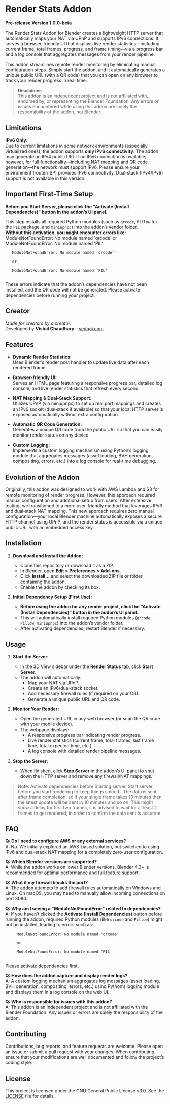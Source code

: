 # Render Stats Addon

**Pre-release Version 1.0.0-beta**

The Render Stats Addon for Blender creates a lightweight HTTP server that automatically maps your NAT via UPnP and supports IPv6 connections. It serves a browser-friendly UI that displays live render statistics—including current frame, total frames, progress, and frame timing—via a progress bar and a log console that aggregates messages from your render pipeline.

This addon streamlines remote render monitoring by eliminating manual configuration steps. Simply start the addon, and it automatically generates a unique public URL (with a QR code) that you can open on any browser to track your render progress in real time.

> **Disclaimer:**  
> This addon is an independent project and is not affiliated with, endorsed by, or representing the Blender Foundation. Any errors or issues encountered while using this addon are solely the responsibility of the addon, not Blender.

## Limitations

**IPv6 Only:**  
Due to current limitations in some network environments (especially virtualized ones), the addon supports **only IPv6 connectivity**. The addon may generate an IPv4 public URL if no IPv6 connection is available; however, for full functionality—including NAT mapping and QR code generation—the network must support IPv6. Please ensure your environment (router/ISP) provides IPv6 connectivity. Dual‑stack (IPv4/IPv6) support is not available in this version.


## Important First-Time Setup

**Before you Start Server, please click the "Activate (Install Dependencies)" button in the addon’s UI panel.**

This step installs all required Python modules (such as `qrcode`, `Pillow` for the `PIL` package, and `miniupnpc`) into the addon’s vendor folder.  
**Without this activation, you might encounter errors like:**
ModuleNotFoundError: No module named 'qrcode'
or
ModuleNotFoundError: No module named 'PIL'
  ```
     ModuleNotFoundError: No module named 'qrcode'
     
     or
     
     ModuleNotFoundError: No module named 'PIL'
     
```

These errors indicate that the addon’s dependencies have not been installed, and the QR code will not be generated. Please activate dependencies before running your project.

## Creator

*Made for creators by a creator.*  
Developed by **Vishal Chaudhary** – [sedboi.com](https://www.sedboi.com)

## Features

- **Dynamic Render Statistics:**  
  Uses Blender’s render post handler to update live data after each rendered frame.

- **Browser-friendly UI:**  
  Serves an HTML page featuring a responsive progress bar, detailed log console, and live render statistics that refresh every second.

- **NAT Mapping & Dual‑Stack Support:**  
  Utilizes UPnP (via miniupnpc) to set up real port mappings and creates an IPv6 socket (dual‑stack if available) so that your local HTTP server is exposed automatically without extra configuration.

- **Automatic QR Code Generation:**  
  Generates a unique QR code from the public URL so that you can easily monitor render status on any device.

- **Custom Logging:**  
  Implements a custom logging mechanism using Python’s logging module that aggregates messages (asset loading, BVH generation, compositing, errors, etc.) into a log console for real-time debugging.

## Evolution of the Addon

Originally, this addon was designed to work with AWS Lambda and S3 for remote monitoring of render progress. However, this approach required manual configuration and additional setup from users. After extensive testing, we transitioned to a more user-friendly method that leverages IPv6 and dual‑stack NAT mapping. This new approach requires zero manual configuration—your local Blender machine automatically exposes a secure HTTP channel using UPnP, and the render status is accessible via a unique public URL with an embedded access key.

## Installation

1. **Download and Install the Addon:**
   - Clone this repository or download it as a ZIP.
   - In Blender, open **Edit > Preferences > Add-ons**.
   - Click **Install...** and select the downloaded ZIP file or folder containing the addon.
   - Enable the addon by checking its box.

2. **Initial Dependency Setup (First Use):**
   - **Before using the addon for any render project, click the "Activate (Install Dependencies)" button in the addon’s UI panel.**
   - This will automatically install required Python modules (`qrcode`, `Pillow`, `miniupnpc`) into the addon’s vendor folder.
   - After activating dependencies, restart Blender if necessary.

## Usage

1. **Start the Server:**
   - In the 3D View sidebar under the **Render Status** tab, click **Start Server**.
   - The addon will automatically:
     - Map your NAT via UPnP.
     - Create an IPv6/dual‑stack socket.
     - Add necessary firewall rules (if required on your OS).
     - Generate a unique public URL and QR code.

2. **Monitor Your Render:**
   - Open the generated URL in any web browser (or scan the QR code with your mobile device).
   - The webpage displays:
     - A responsive progress bar indicating render progress.
     - Live render statistics (current frame, total frames, last frame time, total expected time, etc.).
     - A log console with detailed render pipeline messages.

3. **Stop the Server:**
   - When finished, click **Stop Server** in the addon’s UI panel to shut down the HTTP server and remove any firewall/NAT mappings.


>Note: Activate dependencies before Starting server,
Start server before you start rendering to keep things smooth.
The data is sent after frame completion,
so if your single frame takes 10 minutes then the latest update will be sent in 10 minutes and so on.
This might show a delay for first two frames,
it is advised to wait for at least 2 frames to get rendered, in order to confirm the data sent is accurate.  


## FAQ

**Q: Do I need to configure AWS or any external services?**  
A: No. We initially explored an AWS-based solution, but switched to using IPv6 and dual‑stack NAT mapping for a completely zero‑user configuration.

**Q: Which Blender versions are supported?**  
A: While the addon works on lower Blender versions, Blender 4.3+ is recommended for optimal performance and full feature support.

**Q: What if my firewall blocks the port?**  
A: The addon attempts to add firewall rules automatically on Windows and Linux. On macOS, you may need to manually allow incoming connections on port 8080.

**Q: Why am I seeing a "ModuleNotFoundError" related to dependencies?**  
A: If you haven’t clicked the **Activate (Install Dependencies)** button before running the addon, required Python modules (like `qrcode` and `Pillow`) might not be installed, leading to errors such as:
```
     ModuleNotFoundError: No module named 'qrcode'
     
     or
     
     ModuleNotFoundError: No module named 'PIL'
     
```
Please activate dependencies first.

**Q: How does the addon capture and display render logs?**  
A: A custom logging mechanism aggregates log messages (asset loading, BVH generation, compositing, errors, etc.) using Python’s logging module and displays them in a log console on the web UI.

**Q: Who is responsible for issues with this addon?**  
A: This addon is an independent project and is not affiliated with the Blender Foundation. Any issues or errors are solely the responsibility of the addon.

## Contributing

Contributions, bug reports, and feature requests are welcome. Please open an issue or submit a pull request with your changes. When contributing, ensure that your modifications are well documented and follow the project’s coding style.

## License

This project is licensed under the GNU General Public License v3.0. See the [LICENSE](LICENSE) file for details.

